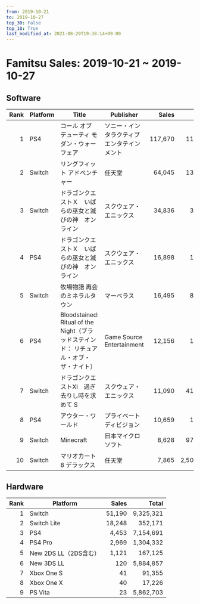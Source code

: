 ```yaml
---
from: 2019-10-21
to: 2019-10-27
top_30: False
top_10: True
last_modified_at: 2021-08-29T19:38:14+09:00
---
```

# Famitsu Sales: 2019-10-21 ~ 2019-10-27
## Software
| Rank | Platform | Title | Publisher | Sales | Total | Rate | New |
| -: | -- | -- | -- | -: | -: | -: | -- |
| 1 | PS4 | コール オブ デューティ モダン・ウォーフェア | ソニー・インタラクティブエンタテインメント | 117,670 | 117,670 |  | **New** |
| 2 | Switch | リングフィット アドベンチャー | 任天堂 | 64,045 | 132,542 |  |  |
| 3 | Switch | ドラゴンクエストＸ　いばらの巫女と滅びの神　オンライン | スクウェア・エニックス | 34,836 | 34,836 |  | **New** |
| 4 | PS4 | ドラゴンクエストＸ　いばらの巫女と滅びの神　オンライン | スクウェア・エニックス | 16,898 | 16,898 |  | **New** |
| 5 | Switch | 牧場物語 再会のミネラルタウン | マーベラス | 16,495 | 82,688 |  |  |
| 6 | PS4 | Bloodstained: Ritual of the Night（ブラッドステインド： リチュアル・オブ・ザ・ナイト） | Game Source Entertainment | 12,156 | 12,156 |  | **New** |
| 7 | Switch | ドラゴンクエストXI　過ぎ去りし時を求めて S | スクウェア・エニックス | 11,090 | 412,997 |  |  |
| 8 | PS4 | アウター・ワールド | プライベート ディビジョン | 10,659 | 10,659 |  | **New** |
| 9 | Switch | Minecraft | 日本マイクロソフト | 8,628 | 979,444 |  |  |
| 10 | Switch | マリオカート8 デラックス | 任天堂 | 7,865 | 2,504,429 |  |  |

## Hardware
| Rank | Platform | Sales | Total |
| -: | -- | -: | -: |
| 1 | Switch | 51,190 | 9,325,321 |
| 2 | Switch Lite | 18,248 | 352,171 |
| 3 | PS4 | 4,453 | 7,154,691 |
| 4 | PS4 Pro | 2,969 | 1,304,332 |
| 5 | New 2DS LL（2DS含む） | 1,121 | 167,125 |
| 6 | New 3DS LL | 120 | 5,884,857 |
| 7 | Xbox One S | 41 | 91,355 |
| 8 | Xbox One X | 40 | 17,226 |
| 9 | PS Vita | 23 | 5,862,703 |